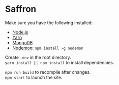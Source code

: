 # Saffron

Make sure you have the following installed:

* [Node.js](https://nodejs.org/en/download/)
* [Yarn](https://yarnpkg.com/lang/en/docs/install/)
* [MongoDB](https://www.mongodb.com/download-center)
* [Nodemon](https://nodemon.io/): `npm install -g nodemon`

Create `.env` in the root directory.  
`yarn install || npm install` to install dependencies.

`npm run build` to recompile after changes.  
`npm start` to launch the site.
